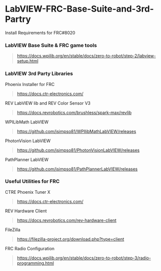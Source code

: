 # LabVIEW-FRC-Base-Suite-and-3rd-Partry
Install Requirements for FRC#8020


### LabVIEW Base Suite & FRC game tools
>https://docs.wpilib.org/en/stable/docs/zero-to-robot/step-2/labview-setup.html

### LabVIEW 3rd Party Libraries
Phoenix Installer for FRC
>https://docs.ctr-electronics.com/

REV LabVIEW lib and REV Color Sensor V3
>https://docs.revrobotics.com/brushless/spark-max/revlib

WPILibMath LabVIEW
>https://github.com/jsimpso81/WPIlibMathLabVIEW/releases

PhotonVision LabVIEW
>https://github.com/jsimpso81/PhotonVisionLabVIEW/releases

PathPlanner LabVIEW
>https://github.com/jsimpso81/PathPlannerLabVIEW/releases

### Useful Utilities for FRC
CTRE Phoenix Tuner X
>https://docs.ctr-electronics.com/

REV Hardware Client
>https://docs.revrobotics.com/rev-hardware-client

FileZilla
>https://filezilla-project.org/download.php?type=client

FRC Radio Configuration
>https://docs.wpilib.org/en/stable/docs/zero-to-robot/step-3/radio-programming.html

